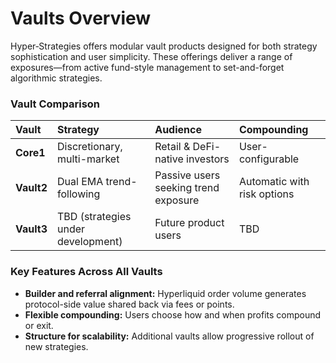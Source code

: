 # Vaults Overview

Hyper‑Strategies offers modular vault products designed for both strategy sophistication and user simplicity. These offerings deliver a range of exposures—from active fund-style management to set-and-forget algorithmic strategies.

### Vault Comparison
| Vault | Strategy | Audience | Compounding |
| :--- | :--- | :--- | :--- |
| **Core1** | Discretionary, multi-market | Retail & DeFi-native investors | User-configurable |
| **Vault2** | Dual EMA trend-following | Passive users seeking trend exposure| Automatic with risk options |
| **Vault3**| TBD (strategies under development)| Future product users | TBD |

### Key Features Across All Vaults
- **Builder and referral alignment:** Hyperliquid order volume generates protocol-side value shared back via fees or points.
- **Flexible compounding:** Users choose how and when profits compound or exit.
- **Structure for scalability:** Additional vaults allow progressive rollout of new strategies.